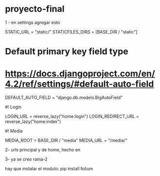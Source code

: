# proyecto-final

1 - en settings  agregar esto  


STATIC_URL = "static/"
STATICFILES_DIRS = [BASE_DIR / "static"]

# Default primary key field type
# https://docs.djangoproject.com/en/4.2/ref/settings/#default-auto-field

DEFAULT_AUTO_FIELD = "django.db.models.BigAutoField"

#! Login


LOGIN_URL = reverse_lazy("home:login")
LOGIN_REDIRECT_URL = reverse_lazy("home:index")


#! Media

MEDIA_ROOT = BASE_DIR / "media"
MEDIA_URL = "/media/"



2- urls principal y de home, hecho en 


3- ya se creo rama-2


hay que instalar el modulo: pip install folium